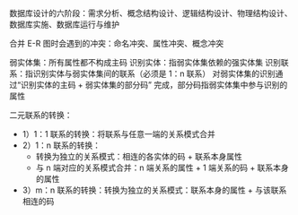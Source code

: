 数据库设计的六阶段：需求分析、概念结构设计、逻辑结构设计、物理结构设计、数据库实施、数据库运行与维护

合并 E-R 图时会遇到的冲突：命名冲突、属性冲突、概念冲突

弱实体集：所有属性都不构成主码
识别实体：指弱实体集依赖的强实体集
识别联系：指识别实体与弱实体集间的联系（必须是 1：n 联系）
对弱实体集的识别通过“识别实体的主码 + 弱实体集的部分码” 完成，部分码指弱实体集中参与识别的属性

二元联系的转换：

- 1）1：1 联系的转换：将联系与任意一端的关系模式合并
- 2）1：n 联系的转换：
  - 转换为独立的关系模式：相连的各实体的码 + 联系本身属性
  - 与 n 端对应的关系模式合并：n 端关系的属性 + 1 端关系的码 + 联系本身的属性
- 3）m：n 联系的转换：转换为独立的关系模式：联系本身的属性 + 与该联系相连的码
